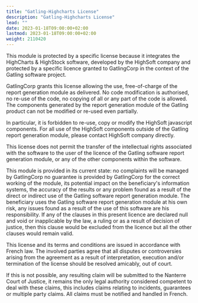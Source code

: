 ```yaml
---
title: "Gatling-Highcharts License"
description: "Gatling-Highcharts License"
lead: ""
date: 2023-01-18T09:00:00+02:00
lastmod: 2023-01-18T09:00:00+02:00
weight: 2110420
---
```


This module is protected by a specific license because it integrates the HighCharts & HighStock software, developed by the HighSoft company and protected by a specific licence granted to GatlingCorp in the context of the Gatling software project.

GatlingCorp grants this license allowing the use, free-of-charge of the report generation module as delivered. No code modification is authorised, no re-use of the code, no copying of all or any part of the code is allowed. The components generated by the report generation module of the Gatling product can not be modified or re-used even partially.

In particular, it is forbidden to re-use, copy or modify the HighSoft javascript components. For all use of the HighSoft components outside of the Gatling report generation module, please contact HighSoft company directly.

This license does not permit the transfer of the intellectual rights associated with the software to the user of the licence of the Gatling software report generation module, or any of the other components within the software.

This module is provided in its current state:
no complaints will be managed by GatlingCorp
no guarantee is provided by GatlingCorp for the correct working of the module, its potential impact on the beneficiary's information systems, the accuracy of the results or any problem found as a result of the direct or indirect use of the Gatling software report generation module.
The beneficiary uses the Gatling software report generation module at his own risk, any issues found as a result of the use of this software are his responsibility.
If any of the clauses in this present licence are declared null and void or inapplicable by the law, a ruling or as a result of decision of justice, then this clause would be excluded from the licence but all the other clauses would remain valid.

This license and its terms and conditions are issued in accordance with French law. The involved parties agree that all disputes or controversies arising from the agreement as a result of interpretation, execution and/or termination of the license should be resolved amicably, out of court.

If this is not possible, any resulting claim will be submitted to the Nanterre Court of Justice, it remains the only legal authority considered competent to deal with these claims, this includes claims relating to incidents, guarantees or multiple party claims. All claims must be notified and handled in French.
